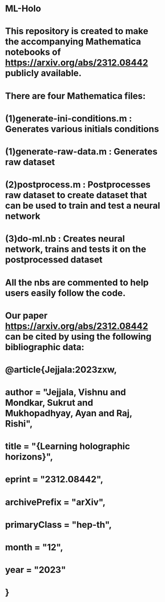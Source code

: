 # ML-Holo
# This repository is created to make the accompanying Mathematica notebooks of https://arxiv.org/abs/2312.08442 publicly available.
# There are four Mathematica files:
# (1)generate-ini-conditions.m : Generates various initials conditions
# (1)generate-raw-data.m : Generates raw dataset 
# (2)postprocess.m : Postprocesses raw dataset to create dataset that can be used to train and test a neural network
# (3)do-ml.nb : Creates neural network, trains and tests it on the postprocessed dataset
# All the nbs are commented to help users easily follow the code.


# Our paper https://arxiv.org/abs/2312.08442 can be cited by using the following bibliographic data:
# @article{Jejjala:2023zxw,
#   author = "Jejjala, Vishnu and Mondkar, Sukrut and Mukhopadhyay, Ayan and Raj, Rishi",
#   title = "{Learning holographic horizons}",
#   eprint = "2312.08442",
#   archivePrefix = "arXiv",
#   primaryClass = "hep-th",
#   month = "12",
#   year = "2023"
#   }

